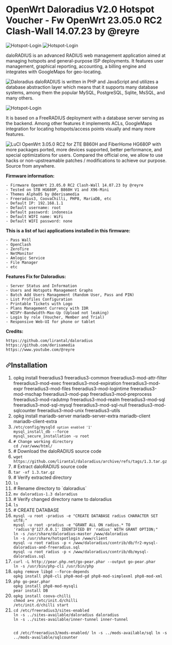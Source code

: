 # **OpenWrt Daloradius V2.0 Hotspot Voucher - Fw OpenWrt 23.05.0 RC2 Clash-Wall 14.07.23 by @reyre**
![Hotspot-Login](https://github.com/masbroo69/OpenWrt-Daloradius-V2.0/assets/28827754/2b782498-335d-40ab-84dd-b0bde293a443)
![Hotspot-Login](https://github.com/masbroo69/OpenWrt-Daloradius-V2.0/assets/28827754/28e5524e-d61d-42aa-b6fe-e85f3b437d83)

daloRADIUS is an advanced RADIUS web management application aimed at managing hotspots and general-purpose ISP deployments. It features user management, graphical reporting, accounting, a billing engine and integrates with GoogleMaps for geo-locating.


![Daloradius](https://github.com/masbroo69/OpenWrt-Daloradius-V2.0/assets/28827754/ca111c49-953f-4b0a-98aa-c3e1e434a172)
daloRADIUS is written in PHP and JavaScript and utilizes a database abstraction layer which means that it supports many database systems, among them the popular MySQL, PostgreSQL, Sqlite, MsSQL, and many others.

![Hotspot-Login](https://github.com/masbroo69/OpenWrt-Daloradius-V2.0/assets/28827754/dfcbfc48-1c6b-4af1-b43d-93f1d96cb337)

It is based on a FreeRADIUS deployment with a database server serving as the backend. Among other features it implements ACLs, GoogleMaps integration for locating hotspots/access points visually and many more features.


![LuCI](https://github.com/masbroo69/OpenWrt-Daloradius-V2.0/assets/28827754/bdfa46e7-fed6-41f0-b5d8-fca1a79124d2)
OpenWrt 3.05.0 RC2 for ZTE B860H and FiberHome HG680P with more packages ported, more devices supported, better performance, and special optimizations for users. Compared the official one, we allow to use hacks or non-upstreamable patches / modifications to achieve our purpose. Source from anywhere.

**Firmware information:**
    
    - Firmware OpenWrt 23.05.0 RC2 Clash-Wall 14.07.23 by @reyre
    - Tested on STB HG680P, B860H V1 and X96-Mini
    - Themes AlphaOS by @derisamedia
    - Freeradius3, CoovaChilli, PHP8, MariaDB, etc
    - Default IP: 192.168.1.1
    - Default username: root
    - Default password: indonesia
    - Default WIFI name: WiFi
    - Default WIFI password: none

**This is a list of luci applications installed in this firmware:**
    
    - Pass Wall 
    - OpenClash
    - ZeroTire
    - NetMonitor
    - Amlogic Service
    - File Manager
    - etc

**Features Fix for Daloradius:**
    
    - Server Status and Information
    - Users and Hotspots Management Graphs
    - Batch Add Users Management (Random User, Pass and PIN)
    - List Profiles Configuration
    - Printable Tickets with Logo
    - Plans Management Currency with IDR
    - WISPr-Bandwidth-Max-Up (Upload not leaking)
    - Login by role (Voucher, Member and Trial)
    - Responsive Web-UI for phone or tablet
    

**Credits:**

    https://github.com/lirantal/daloradius
    https://github.com/derisamedia
    https://www.youtube.com/@reyre

<h2 dir="auto"><a id="user-content-installation" class="anchor" aria-hidden="true" href="#installation"><svg class="octicon octicon-link" viewBox="0 0 16 16" version="1.1" width="16" height="16" aria-hidden="true"><path fill-rule="evenodd" d="M7.775 3.275a.75.75 0 001.06 1.06l1.25-1.25a2 2 0 112.83 2.83l-2.5 2.5a2 2 0 01-2.83 0 .75.75 0 00-1.06 1.06 3.5 3.5 0 004.95 0l2.5-2.5a3.5 3.5 0 00-4.95-4.95l-1.25 1.25zm-4.69 9.64a2 2 0 010-2.83l2.5-2.5a2 2 0 012.83 0 .75.75 0 001.06-1.06 3.5 3.5 0 00-4.95 0l-2.5 2.5a3.5 3.5 0 004.95 4.95l1.25-1.25a.75.75 0 00-1.06-1.06l-1.25 1.25a2 2 0 01-2.83 0z"></path></svg></a>Installation</h2>
<ol dir="auto">
<li>opkg install freeradius3 freeradius3-common freeradius3-mod-attr-filter freeradius3-mod-exec freeradius3-mod-expiration freeradius3-mod-expr freeradius3-mod-files freeradius3-mod-logintime freeradius3-mod-mschap freeradius3-mod-pap freeradius3-mod-preprocess freeradius3-mod-radutmp freeradius3-mod-realm freeradius3-mod-sql freeradius3-mod-sql-mysql freeradius3-mod-sql-null freeradius3-mod-sqlcounter freeradius3-mod-unix freeradius3-utils</li>
<li>opkg install mariadb-server mariadb-server-extra mariadb-client mariadb-client-extra</li>
<li><code>/etc/config/mysqld <code>option enabled '1'</code>
mysql_install_db --force
mysql_secure_installation -u root</code></li>

<li><code># Change working directory
cd /var/www/html/</code></li>

<li># Download the daloRADIUS source code</li>
<li><code>wget https://github.com/lirantal/daloradius/archive/refs/tags/1.3.tar.gz</code></li>
<li># Extract daloRADIUS source code</li>
<li><code>tar -xf 1.3.tar.gz</code></li>
<li># Verify extracted directory</li>
<li><code>ls</li></code></li>
<li># Rename directory to `daloradius`</li>
<li><code>mv daloradius-1.3 daloradius</code></li>
<li># Verify changed directory name to daloradius</li>
<li><code>ls</li></code></li>

<li>
# CREATE DATABASE</li>
<li><code>mysql -u root -pradius -e "CREATE DATABASE radius CHARACTER SET utf8;"
mysql -u root -pradius -e "GRANT ALL ON radius.* TO 'radius'@'127.0.0.1' IDENTIFIED BY 'radius' WITH GRANT OPTION;"
ln -s /usr/share/daloradius-master /www/daloradius
ln -s /usr/share/hotspotlogin /www/client
mysql -u root radius -p < /www/daloradius/contrib/db/fr2-mysql-daloradius-and-freeradius.sql
mysql -u root radius -p < /www/daloradius/contrib/db/mysql-daloradius.sql
</code></li>
<li><code>curl -L http://pear.php.net/go-pear.phar --output go-pear.phar
ln -s /usr/bin/php-cli /usr/bin/php</code></li>

<li><code>opkg remove libgd --force-depends
opkg install php8-cli php8-mod-gd php8-mod-simplexml php8-mod-xml</code></li>

<li><code>php go-pear.phar
opkg install php8-mod-mysqli
pear install DB</code></li>

<li><code>opkg install coova-chilli
chmod a+x /etc/init.d/chilli
/etc/init.d/chilli start</code></li>

<li><code>cd /etc/freeradius3/sites-enabled
ln -s ../sites-available/daloradius daloradius
ln -s ../sites-available/inner-tunnel inner-tunnel

cd /etc/freeradius3/mods-enabled/
ln -s ../mods-available/sql
ln -s ../mods-available/sqlcounter</code></li>
</ol>
